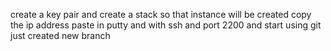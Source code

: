 create a key pair and create a stack 
so that instance will be created 
copy the ip address 
paste in putty and with ssh and port 2200
and start using git 
just created new branch
